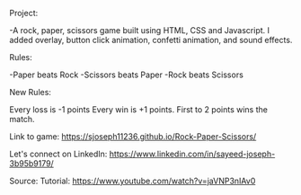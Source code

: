 Project:

-A rock, paper, scissors game built using HTML, CSS and Javascript. I added overlay, button click animation, confetti animation, and sound effects.

Rules:

-Paper beats Rock
-Scissors beats Paper
-Rock beats Scissors

New Rules:

Every loss is -1 points
Every win is +1 points.
First to 2 points wins the match.

Link to game: https://sjoseph11236.github.io/Rock-Paper-Scissors/

Let's connect on LinkedIn: https://www.linkedin.com/in/sayeed-joseph-3b95b9179/

Source: Tutorial: https://www.youtube.com/watch?v=jaVNP3nIAv0
